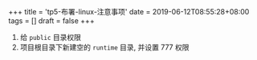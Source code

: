 +++
title = 'tp5-布署-linux-注意事项'
date = 2019-06-12T08:55:28+08:00
tags = []
draft = false
+++

1. 给 `public` 目录权限
2. 项目根目录下新建空的 `runtime` 目录, 并设置 777 权限
